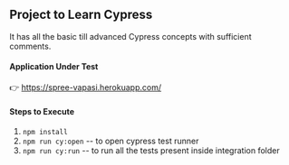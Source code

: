 ## Project to Learn Cypress

It has all the basic till advanced Cypress concepts with sufficient comments.

#### Application Under Test
:point_right: https://spree-vapasi.herokuapp.com/

#### Steps to Execute

1) `npm install`
2) `npm run cy:open` -- to open cypress test runner
3) `npm run cy:run` -- to run all the tests present inside integration folder